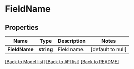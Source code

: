 # FieldName

## Properties
Name | Type | Description | Notes
------------ | ------------- | ------------- | -------------
**FieldName** | **string** | Field name. | [default to null]

[[Back to Model list]](../README.md#documentation-for-models) [[Back to API list]](../README.md#documentation-for-api-endpoints) [[Back to README]](../README.md)

